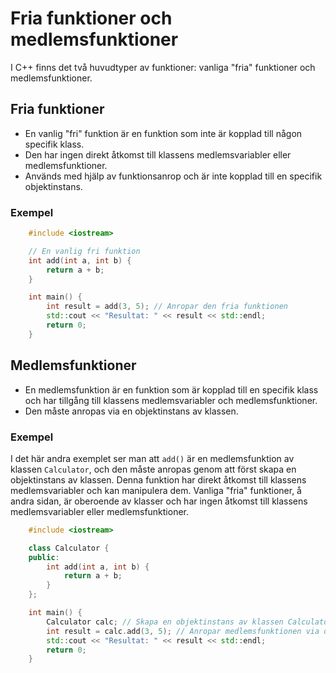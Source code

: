 # Fria funktioner och medlemsfunktioner
I C++ finns det två huvudtyper av funktioner: vanliga "fria" funktioner och medlemsfunktioner.

## Fria funktioner
- En vanlig "fri" funktion är en funktion som inte är kopplad till någon specifik klass.
- Den har ingen direkt åtkomst till klassens medlemsvariabler eller medlemsfunktioner.
- Används med hjälp av funktionsanrop och är inte kopplad till en specifik objektinstans.

### Exempel
```c++
    #include <iostream>

    // En vanlig fri funktion
    int add(int a, int b) {
        return a + b;
    }

    int main() {
        int result = add(3, 5); // Anropar den fria funktionen
        std::cout << "Resultat: " << result << std::endl;
        return 0;
    }
```

## Medlemsfunktioner
- En medlemsfunktion är en funktion som är kopplad till en specifik klass och har tillgång till klassens medlemsvariabler och medlemsfunktioner.
- Den måste anropas via en objektinstans av klassen.

### Exempel
I det här andra exemplet ser man att `add()` är en medlemsfunktion av klassen `Calculator`, och den måste anropas genom att först skapa en objektinstans av klassen. Denna funktion har direkt åtkomst till klassens medlemsvariabler och kan manipulera dem. Vanliga "fria" funktioner, å andra sidan, är oberoende av klasser och har ingen åtkomst till klassens medlemsvariabler eller medlemsfunktioner.

```c++
    #include <iostream>

    class Calculator {
    public:
        int add(int a, int b) {
            return a + b;
        }
    };

    int main() {
        Calculator calc; // Skapa en objektinstans av klassen Calculator
        int result = calc.add(3, 5); // Anropar medlemsfunktionen via objektinstansen
        std::cout << "Resultat: " << result << std::endl;
        return 0;
    }
```